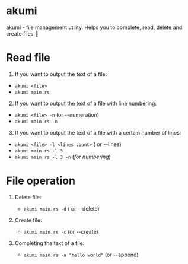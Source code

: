 # akumi
akumi - file management utility. Helps you to complete, read, delete and create files 🌺

# Read file
1. If you want to output the text of a file:
  - `akumi <file>`
  - `akumi main.rs`

2. If you want to output the text of a file with line numbering:
  - `akumi <file> -n` (or --numeration)
  - `akumi main.rs -n`

3. If you want to output the text of a file with a certain number of lines:
  - `akumi <file> -l <lines count>` ( or --lines)
  - `akumi main.rs -l 3`
  - `akumi main.rs -l 3 -n` (*for numbering*)

# File operation
1. Delete file:
   - `akumi main.rs -d` ( or --delete)

2. Create file:
   - `akumi main.rs -c` (or --create)

3. Completing the text of a file:
   - `akumi main.rs -a "hello world"` (or --append)
